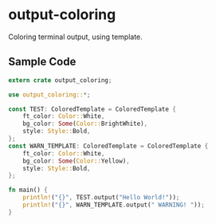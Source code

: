 # output-coloring

Coloring terminal output, using template.

## Sample Code

```rust
extern crate output_coloring;

use output_coloring::*;

const TEST: ColoredTemplate = ColoredTemplate {
    ft_color: Color::White,
    bg_color: Some(Color::BrightWhite),
    style: Style::Bold,
};
const WARN_TEMPLATE: ColoredTemplate = ColoredTemplate {
    ft_color: Color::White,
    bg_color: Some(Color::Yellow),
    style: Style::Bold,
};

fn main() {
    println!("{}", TEST.output("Hello World!"));
    println!("{}", WARN_TEMPLATE.output(" WARNING! "));
}
```